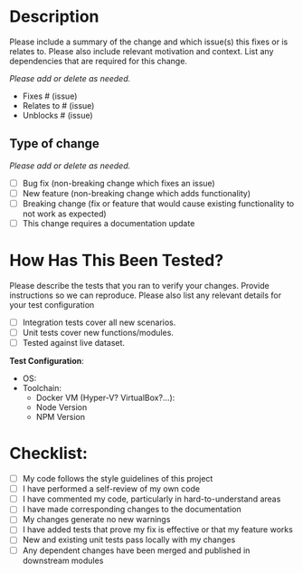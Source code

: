 # Description

Please include a summary of the change and which issue(s) this fixes or is relates to. Please also include relevant motivation and context. List any dependencies that are required for this change.

_Please add or delete as needed._
* Fixes # (issue)
* Relates to # (issue)
* Unblocks # (issue)

## Type of change

_Please add or delete as needed._

- [ ] Bug fix (non-breaking change which fixes an issue)
- [ ] New feature (non-breaking change which adds functionality)
- [ ] Breaking change (fix or feature that would cause existing functionality to not work as expected)
- [ ] This change requires a documentation update

# How Has This Been Tested?

Please describe the tests that you ran to verify your changes. Provide instructions so we can reproduce. Please also list any relevant details for your test configuration

- [ ] Integration tests cover all new scenarios.
- [ ] Unit tests cover new functions/modules.
- [ ] Tested against live dataset.

**Test Configuration**:
* OS:
* Toolchain:
  * Docker VM (Hyper-V? VirtualBox?...):
  * Node Version
  * NPM Version

# Checklist:

- [ ] My code follows the style guidelines of this project
- [ ] I have performed a self-review of my own code
- [ ] I have commented my code, particularly in hard-to-understand areas
- [ ] I have made corresponding changes to the documentation
- [ ] My changes generate no new warnings
- [ ] I have added tests that prove my fix is effective or that my feature works
- [ ] New and existing unit tests pass locally with my changes
- [ ] Any dependent changes have been merged and published in downstream modules
